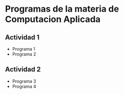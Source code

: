 

# Programas de la materia de Computacion Aplicada

## Actividad 1
- Programa 1
- Programa 2

## Actividad 2
- Programa 3
- Programa 4
